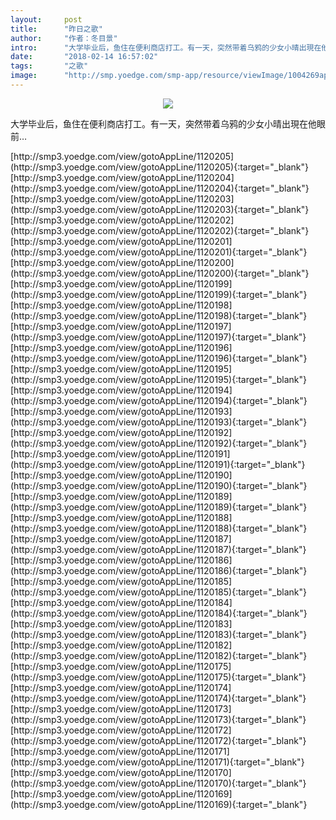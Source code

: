 ```yaml
---
layout:     post
title:      "昨日之歌"
author:     "作者：冬目景"
intro:      "大学毕业后，鱼住在便利商店打工。有一天，突然带着乌鸦的少女小晴出現在他眼前…"
date:       "2018-02-14 16:57:02"
tags:       "之歌"
image:      "http://smp.yoedge.com/smp-app/resource/viewImage/1004269appline.png"
---
```

<div style="text-align: center">
<p><img src="http://smp.yoedge.com/smp-app/resource/viewImage/1004269appline.png"/></p>
</div>
<p class="post-meta">
<span>大学毕业后，鱼住在便利商店打工。有一天，突然带着乌鸦的少女小晴出現在他眼前…</span>
</p>
[http://smp3.yoedge.com/view/gotoAppLine/1120205](http://smp3.yoedge.com/view/gotoAppLine/1120205){:target="_blank"}
[http://smp3.yoedge.com/view/gotoAppLine/1120204](http://smp3.yoedge.com/view/gotoAppLine/1120204){:target="_blank"}
[http://smp3.yoedge.com/view/gotoAppLine/1120203](http://smp3.yoedge.com/view/gotoAppLine/1120203){:target="_blank"}
[http://smp3.yoedge.com/view/gotoAppLine/1120202](http://smp3.yoedge.com/view/gotoAppLine/1120202){:target="_blank"}
[http://smp3.yoedge.com/view/gotoAppLine/1120201](http://smp3.yoedge.com/view/gotoAppLine/1120201){:target="_blank"}
[http://smp3.yoedge.com/view/gotoAppLine/1120200](http://smp3.yoedge.com/view/gotoAppLine/1120200){:target="_blank"}
[http://smp3.yoedge.com/view/gotoAppLine/1120199](http://smp3.yoedge.com/view/gotoAppLine/1120199){:target="_blank"}
[http://smp3.yoedge.com/view/gotoAppLine/1120198](http://smp3.yoedge.com/view/gotoAppLine/1120198){:target="_blank"}
[http://smp3.yoedge.com/view/gotoAppLine/1120197](http://smp3.yoedge.com/view/gotoAppLine/1120197){:target="_blank"}
[http://smp3.yoedge.com/view/gotoAppLine/1120196](http://smp3.yoedge.com/view/gotoAppLine/1120196){:target="_blank"}
[http://smp3.yoedge.com/view/gotoAppLine/1120195](http://smp3.yoedge.com/view/gotoAppLine/1120195){:target="_blank"}
[http://smp3.yoedge.com/view/gotoAppLine/1120194](http://smp3.yoedge.com/view/gotoAppLine/1120194){:target="_blank"}
[http://smp3.yoedge.com/view/gotoAppLine/1120193](http://smp3.yoedge.com/view/gotoAppLine/1120193){:target="_blank"}
[http://smp3.yoedge.com/view/gotoAppLine/1120192](http://smp3.yoedge.com/view/gotoAppLine/1120192){:target="_blank"}
[http://smp3.yoedge.com/view/gotoAppLine/1120191](http://smp3.yoedge.com/view/gotoAppLine/1120191){:target="_blank"}
[http://smp3.yoedge.com/view/gotoAppLine/1120190](http://smp3.yoedge.com/view/gotoAppLine/1120190){:target="_blank"}
[http://smp3.yoedge.com/view/gotoAppLine/1120189](http://smp3.yoedge.com/view/gotoAppLine/1120189){:target="_blank"}
[http://smp3.yoedge.com/view/gotoAppLine/1120188](http://smp3.yoedge.com/view/gotoAppLine/1120188){:target="_blank"}
[http://smp3.yoedge.com/view/gotoAppLine/1120187](http://smp3.yoedge.com/view/gotoAppLine/1120187){:target="_blank"}
[http://smp3.yoedge.com/view/gotoAppLine/1120186](http://smp3.yoedge.com/view/gotoAppLine/1120186){:target="_blank"}
[http://smp3.yoedge.com/view/gotoAppLine/1120185](http://smp3.yoedge.com/view/gotoAppLine/1120185){:target="_blank"}
[http://smp3.yoedge.com/view/gotoAppLine/1120184](http://smp3.yoedge.com/view/gotoAppLine/1120184){:target="_blank"}
[http://smp3.yoedge.com/view/gotoAppLine/1120183](http://smp3.yoedge.com/view/gotoAppLine/1120183){:target="_blank"}
[http://smp3.yoedge.com/view/gotoAppLine/1120182](http://smp3.yoedge.com/view/gotoAppLine/1120182){:target="_blank"}
[http://smp3.yoedge.com/view/gotoAppLine/1120175](http://smp3.yoedge.com/view/gotoAppLine/1120175){:target="_blank"}
[http://smp3.yoedge.com/view/gotoAppLine/1120174](http://smp3.yoedge.com/view/gotoAppLine/1120174){:target="_blank"}
[http://smp3.yoedge.com/view/gotoAppLine/1120173](http://smp3.yoedge.com/view/gotoAppLine/1120173){:target="_blank"}
[http://smp3.yoedge.com/view/gotoAppLine/1120172](http://smp3.yoedge.com/view/gotoAppLine/1120172){:target="_blank"}
[http://smp3.yoedge.com/view/gotoAppLine/1120171](http://smp3.yoedge.com/view/gotoAppLine/1120171){:target="_blank"}
[http://smp3.yoedge.com/view/gotoAppLine/1120170](http://smp3.yoedge.com/view/gotoAppLine/1120170){:target="_blank"}
[http://smp3.yoedge.com/view/gotoAppLine/1120169](http://smp3.yoedge.com/view/gotoAppLine/1120169){:target="_blank"}


